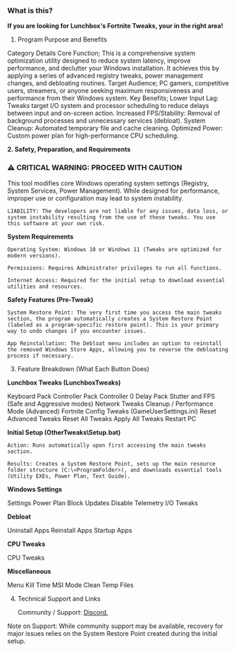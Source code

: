 ### **What is this?**

**If you are looking for Lunchbox's Fortnite Tweaks, your in the right area!**

1. Program Purpose and Benefits

Category	Details
Core Function;	This is a comprehensive system optimization utility designed to reduce system latency, improve performance, and declutter your Windows installation. It achieves this by applying a series of advanced registry tweaks, power management changes, and debloating routines.
Target Audience;	PC gamers, competitive users, streamers, or anyone seeking maximum responsiveness and performance from their Windows system.
Key Benefits;	Lower Input Lag: Tweaks target I/O system and processor scheduling to reduce delays between input and on-screen action. Increased FPS/Stability: Removal of background processes and unnecessary services (debloat). System Cleanup: Automated temporary file and cache cleaning. Optimized Power: Custom power plan for high-performance CPU scheduling.

**2. Safety, Preparation, and Requirements**

### **⚠️ CRITICAL WARNING: PROCEED WITH CAUTION**

This tool modifies core Windows operating system settings (Registry, System Services, Power Management). While designed for performance, improper use or configuration may lead to system instability.

    LIABILITY: The developers are not liable for any issues, data loss, or system instability resulting from the use of these tweaks. You use this software at your own risk.

**System Requirements**

    Operating System: Windows 10 or Windows 11 (Tweaks are optimized for modern versions).

    Permissions: Requires Administrator privileges to run all functions.

    Internet Access: Required for the initial setup to download essential utilities and resources.

**Safety Features (Pre-Tweak)**

    System Restore Point: The very first time you access the main tweaks section, the program automatically creates a System Restore Point (labeled as a program-specific restore point). This is your primary way to undo changes if you encounter issues.

    App Reinstallation: The Debloat menu includes an option to reinstall the removed Windows Store Apps, allowing you to reverse the debloating process if necessary.

3. Feature Breakdown (What Each Button Does)


**Lunchbox Tweaks (LunchboxTweaks\)**

Keyboard Pack
Controller Pack
Controller 0 Delay Pack
Stutter and FPS (Safe and Aggressive modes)
Network Tweaks
Cleanup / Performance Mode (Advanced)
Fortnite Config Tweaks (GameUserSettings.ini)
Reset Advanced Tweaks
Reset All Tweaks
Apply All Tweaks
Restart PC


**Initial Setup (OtherTweaks\Setup.bat)**

    Action: Runs automatically upon first accessing the main tweaks section.

    Results: Creates a System Restore Point, sets up the main resource folder structure (C:\<ProgramFolder>), and downloads essential tools (Utility EXEs, Power Plan, Text Guide).

**Windows Settings**

Settings
Power Plan
Block Updates
Disable Telemetry
I/O Tweaks

**Debloat**

Uninstall Apps
Reinstall Apps
Startup Apps

**CPU Tweaks**

CPU Tweaks

**Miscellaneous**

Menu Kill Time
MSI Mode
Clean Temp Files

4. Technical Support and Links

    Community / Support: [Discord.](https://discord.com/invite/CdR6KVSpYv)

Note on Support: While community support may be available, recovery for major issues relies on the System Restore Point created during the initial setup.
